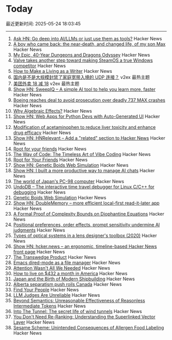 # Today

最近更新时间: 2025-05-24 18:03:45

--- 
1. [Ask HN: Go deep into AI/LLMs or just use them as tools?](https://news.ycombinator.com/item?id=44079303) Hacker News
2. [A boy who came back: the near-death, and changed life, of my son Max](https://www.theguardian.com/lifeandstyle/2025/may/24/the-boy-who-came-back-the-near-death-and-changed-life-of-my-son-max) Hacker News
3. [My Epic, 40-Year Dungeons and Dragons Odyssey](https://timharford.com/2024/11/my-epic-40-year-dungeons-dragons-odyssey/) Hacker News
4. [Valve takes another step toward making SteamOS a true Windows competitor](https://arstechnica.com/gaming/2025/05/valve-adds-steamos-compatible-game-label-as-it-prepares-to-expand-beyond-steam-deck/) Hacker News
5. [How to Make a Living as a Writer](https://thewalrus.ca/how-to-make-a-living-as-a-writer/) Hacker News
6. [国内是不是大规模封禁了家庭宽带入境的 UDP 连接？](https://www.v2ex.com/t/1133974) v2ex 最热主题
7. [美团外卖 18 减 18](https://www.v2ex.com/t/1133973) v2ex 最热主题
8. [Show HN: SweepIQ – A simple AI tool to help you learn more, faster](https://www.sweepiq.com) Hacker News
9. [Boeing reaches deal to avoid prosecution over deadly 737 MAX crashes](https://www.cnbc.com/2025/05/23/boeing-737-max-crashes-doj.html) Hacker News
10. [Why Algebraic Effects?](https://antelang.org/blog/why_effects/) Hacker News
11. [Show HN: Web Apps for Python Devs with Auto-Generated UI](https://davia.ai/) Hacker News
12. [Modification of acetaminophen to reduce liver toxicity and enhance drug efficacy](https://www.societyforscience.org/regeneron-sts/2025-student-finalists/chloe-lee/) Hacker News
13. [Show HN: HNRelevant – Add a "related" section to Hacker News](https://github.com/imdj/HNRelevant) Hacker News
14. [Root for your friends](https://josephthacker.com/personal/2025/05/13/root-for-your-friends.html) Hacker News
15. [The Way of Code: The Timeless Art of Vibe Coding](https://www.thewayofcode.com/) Hacker News
16. [Root for Your Friends](https://josephthacker.com/personal/2025/05/13/root-for-your-friends.html) Hacker News
17. [Show HN: Genetic Boids Web Simulation](https://attentionmech.github.io/genetic-boids/) Hacker News
18. [Show HN: I built a more productive way to manage AI chats](https://contextch.at) Hacker News
19. [The world of Japan's PC-98 computer](https://strangecomforts.com/the-strange-world-of-japans-pc-98-computer/) Hacker News
20. [UndoDB – The interactive time travel debugger for Linux C/C++ for debugging](https://undo.io/) Hacker News
21. [Genetic Boids Web Simulation](https://attentionmech.github.io/genetic-boids/) Hacker News
22. [Show HN: DoubleMemory – more efficient local-first read-it-later app](https://doublememory.com) Hacker News
23. [A Formal Proof of Complexity Bounds on Diophantine Equations](https://arxiv.org/abs/2505.16963) Hacker News
24. [Positional preferences, order effects, prompt sensitivity undermine AI judgments](https://www.cip.org/blog/llm-judges-are-unreliable) Hacker News
25. [Types of optical systems in a lens designer's toolbox (2020)](https://www.pencilofrays.com/lens-design-forms/) Hacker News
26. [Show HN: hcker.news – an ergonomic, timeline-based Hacker News front page](https://hcker.news) Hacker News
27. [The Transwedge Product](https://terathon.com/blog/transwedge-product.html) Hacker News
28. [Emacs dired-mode as a file manager](https://lynn.sh/guix-emacs-file-manager.html) Hacker News
29. [Attention Wasn't All We Needed](https://www.stephendiehl.com/posts/post_transformers/) Hacker News
30. [How to live on $432 a month in America](https://shagbark.substack.com/p/how-to-live-on-432-a-month-in-america) Hacker News
31. [Japan and the Birth of Modern Shipbuilding](https://www.construction-physics.com/p/how-japan-invented-modern-shipbuilding) Hacker News
32. [Alberta separatism push roils Canada](https://www.nytimes.com/2025/05/22/world/canada/alberta-separatism-referendum.html) Hacker News
33. [Find Your People](https://foundersatwork.posthaven.com/find-your-people) Hacker News
34. [LLM Judges Are Unreliable](https://www.cip.org/blog/llm-judges-are-unreliable) Hacker News
35. [Beyond Semantics: Unreasonable Effectiveness of Reasonless Intermediate Tokens](https://arxiv.org/abs/2505.13775) Hacker News
36. [Into The Tunnel: The secret life of wind tunnels](https://jordanwtaylor2.substack.com/p/into-the-tunnel) Hacker News
37. [You Don't Need Re-Ranking: Understanding the Superlinked Vector Layer](https://superlinked.com/vectorhub/articles/why-do-not-need-re-ranking) Hacker News
38. [Sesame Scheme: Unintended Consequences of Allergen Food Labeling](https://www.choicesmagazine.org/choices-magazine/submitted-articles/unintended-consequences-of-allergen-food-labeling) Hacker News
